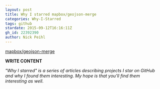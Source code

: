 ```yaml
---
layout: post
title: Why I starred mapbox/geojson-merge
categories: Why-I-Starred
tags: github
stardate: 2015-09-12T16:16:11Z
gh_id: 22392390
author: Nick Peihl
---
```


[mapbox/geojson-merge](https://github.com/mapbox/geojson-merge)

**WRITE CONTENT**

*"Why I starred" is a series of articles describing projects I star on GitHub and why I found them interesting. My hope is that you'll find them interesting as well.*

